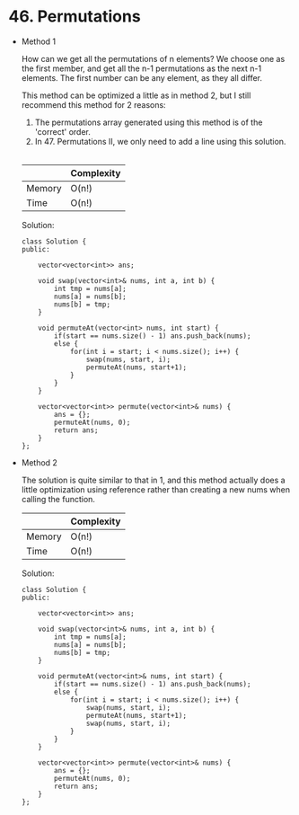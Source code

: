 # 46. Permutations
- Method 1

    How can we get all the permutations of n elements? We choose one as the first member, and get all the n-1 permutations as the next n-1 elements. The first number can be any element, as they all differ.

    This method can be optimized a little as in method 2, but I still recommend this method for 2 reasons:
    <ol>
    <li>The permutations array generated using this method is of the 'correct' order. </li>
    <li>In 47. Permutations II, we only need to add a line using this solution.</li>
    </ol>

    <br>

    | |   Complexity  |
    | ----------- | ----------- | 
    |  Memory     | O(n!) | 
    |      Time       |  O(n!) | 


    Solution:

    ```
    class Solution {
    public:

        vector<vector<int>> ans;

        void swap(vector<int>& nums, int a, int b) {
            int tmp = nums[a];
            nums[a] = nums[b];
            nums[b] = tmp;
        }

        void permuteAt(vector<int> nums, int start) {
            if(start == nums.size() - 1) ans.push_back(nums);
            else {
                for(int i = start; i < nums.size(); i++) {
                    swap(nums, start, i);
                    permuteAt(nums, start+1);
                }
            }
        }

        vector<vector<int>> permute(vector<int>& nums) {
            ans = {};
            permuteAt(nums, 0);
            return ans;
        }
    };

    ```

- Method 2

    The solution is quite similar to that in 1, and this method actually does a little optimization using reference rather than creating a new nums when calling the function.

    | |   Complexity  |
    | ----------- | ----------- | 
    |  Memory     | O(n!) | 
    |      Time       |  O(n!) | 


    Solution:

    ```
    class Solution {
    public:

        vector<vector<int>> ans;

        void swap(vector<int>& nums, int a, int b) {
            int tmp = nums[a];
            nums[a] = nums[b];
            nums[b] = tmp;
        }

        void permuteAt(vector<int>& nums, int start) {
            if(start == nums.size() - 1) ans.push_back(nums);
            else {
                for(int i = start; i < nums.size(); i++) {
                    swap(nums, start, i);
                    permuteAt(nums, start+1);
                    swap(nums, start, i);
                }
            }
        }

        vector<vector<int>> permute(vector<int>& nums) {
            ans = {};
            permuteAt(nums, 0);
            return ans;
        }
    };

    ```
